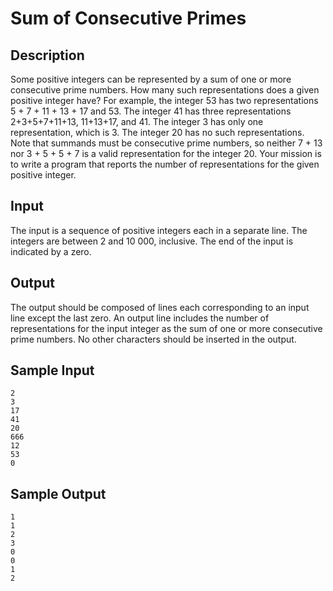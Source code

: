 # Sum of Consecutive Primes

## Description

Some positive integers can be represented by a sum of one or more consecutive prime numbers. How many such representations does a given positive integer have? For example, the integer 53 has two representations 5 + 7 + 11 + 13 + 17 and 53. The integer 41 has three representations 2+3+5+7+11+13, 11+13+17, and 41. The integer 3 has only one representation, which is 3. The integer 20 has no such representations. Note that summands must be consecutive prime 
numbers, so neither 7 + 13 nor 3 + 5 + 5 + 7 is a valid representation for the integer 20. 
Your mission is to write a program that reports the number of representations for the given positive integer.

## Input

The input is a sequence of positive integers each in a separate line. The integers are between 2 and 10 000, inclusive. The end of the input is indicated by a zero.

## Output

The output should be composed of lines each corresponding to an input line except the last zero. An output line includes the number of representations for the input integer as the sum of one or more consecutive prime numbers. No other characters should be inserted in the output.

## Sample Input

```
2
3
17
41
20
666
12
53
0
```

## Sample Output

```
1
1
2
3
0
0
1
2
```
